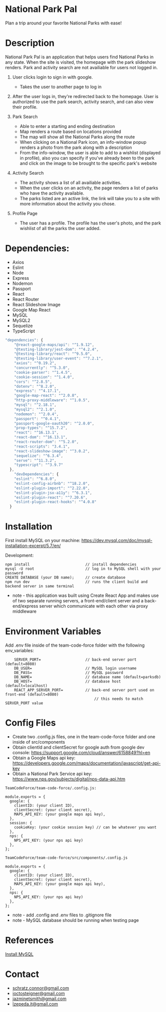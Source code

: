 # National Park Pal
Plan a trip around your favorite National Parks with ease!

# Description

National Park Pal is an application that helps users find National Parks in any state.
When the site is visited, the homepage with the park slideshow renders. Park and activity search are not availiable for users not logged in. 

1. User clicks login to sign in with google.
    - Takes the user to another page to log in

2. After the user logs in, they're redirected back to the homepage. User is authorized to use the park search, activity 
     search, and can also view their profile.  

3. Park Search
    - Able to enter a starting and ending destination
    - Map renders a route based on locations provided
    - The map will show all the National Parks along the route
    - When clicking on a National Park icon, an info-window popup renders a photo from the park along with a description
    - From the info-window, the user is able to add to a wishlist (displayed in profile), also you can specify if you've already been to the 
        park and click on the image to be brought to the specific park's website

4. Activity Search
    - The activity shows a list of all availiable activities. 
    - When the user clicks on an activity, the page renders a list of parks who have the activity available.
    - The parks listed are an active link, the link will take you to a site with more information about the activity you chose.

5. Profile Page
    - The user has a profile. The profile has the user's photo, and the park wishlist of all the parks the user added.

# Dependencies:

- Axios
- Eslint
- Node
- Express
- Nodemon
- Passport
- React
- React Router
- React Slideshow Image
- Google Map React
- MySQL
- MySQL2
- Sequelize
- TypeScript

```javascript
"dependencies": {
    "@react-google-maps/api": "^1.9.12",
    "@testing-library/jest-dom": "^4.2.4",
    "@testing-library/react": "^9.5.0",
    "@testing-library/user-event": "^7.2.1",
    "axios": "^0.19.2",
    "concurrently": "^5.3.0",
    "cookie-parser": "^1.4.5",
    "cookie-session": "^1.4.0",
    "cors": "^2.8.5",
    "dotenv": "^8.2.0",
    "express": "^4.17.1",
    "google-map-react": "^2.0.8",
    "http-proxy-middleware": "^1.0.5",
    "mysql": "^2.18.1",
    "mysql2": "^2.1.0",
    "nodemon": "^2.0.4",
    "passport": "^0.4.1",
    "passport-google-oauth20": "^2.0.0",
    "prop-types": "^15.7.2",
    "react": "^16.13.1",
    "react-dom": "^16.13.1",
    "react-router-dom": "^5.2.0",
    "react-scripts": "3.4.1",
    "react-slideshow-image": "^3.0.2",
    "sequelize": "^6.3.4",
    "serve": "^11.3.2",
    "typescript": "^3.9.7"
  },
    "devDependencies": {
    "eslint": "^6.8.0",
    "eslint-config-airbnb": "^18.2.0",
    "eslint-plugin-import": "^2.22.0",
    "eslint-plugin-jsx-a11y": "^6.3.1",
    "eslint-plugin-react": "^7.20.6",
    "eslint-plugin-react-hooks": "^4.0.8"
  }
  ```

# Installation

First install MySQL on your machine:
https://dev.mysql.com/doc/mysql-installation-excerpt/5.7/en/

Development:

```
npm install                         // install dependencies
mysql -U root                       // log in to MySQL shell with your password
CREATE DATABASE (your DB name);     // create database
npm run dev                         // runs the client build and backend server in same terminal
```
* note - this application was built using Create React App and makes use of two separate running servers,
         a front-end/client server and a back-end/express server which communicate with each other via proxy
         middleware 

# Environment Variables

Add .env file inside of the team-code-force folder with the following env_variables:
```
    SERVER_PORT=                    // back-end server port (default=8080)
    DB_USER=                        // MySQL login username
    DB_PASS=                        // MySQL password 
    DB_NAME=                        // database name (default=parksdb)
    DB_HOST=                        // database host (default=localhost)
    REACT_APP_SERVER_PORT=          // back-end server port used on front-end (default=8080)
                                        // this needs to match SERVER_PORT value
```

# Config Files

- Create two .config.js files, one in the team-code-force folder and one inside of src/components
- Obtain clientId and clientSecret for google auth from google dev console:
    https://support.google.com/cloud/answer/6158849?hl=en
- Obtain a Google Maps api key:
    https://developers.google.com/maps/documentation/javascript/get-api-key
- Obtain a National Park Service api key:
    https://www.nps.gov/subjects/digital/nps-data-api.htm
```
TeamCodeForce/team-code-force/.config.js:

module.exports = {
  google: {
    clientID: (your client ID),
    clientSecret: (your client secret),
    MAPS_API_KEY: (your google maps api key),
  },
  session: {
    cookieKey: (your cookie session key) // can be whatever you want
  },
  nps: {
    NPS_API_KEY: (your nps api key)
  },
};

TeamCodeForce/team-code-force/src/components/.config.js

module.exports = {
  google: {
    clientID: (your client ID),
    clientSecret: (your client secret),
    MAPS_API_KEY: (your google maps api key),
  },
  nps: {
    NPS_API_KEY: (your nps api key)
  },
};
```
* note - add .config and .env files to .gitignore file
* note - MySQL database should be running when testing page

# References

[Install MySQL](https://dev.mysql.com/doc/mysql-installation-excerpt/5.7/en/)

# Contact

- schratz.connor@gmail.com
- ioctosteigner@gmail.com
- jazminetsmith@gmail.com
- lzepeda.it@gmail.com

